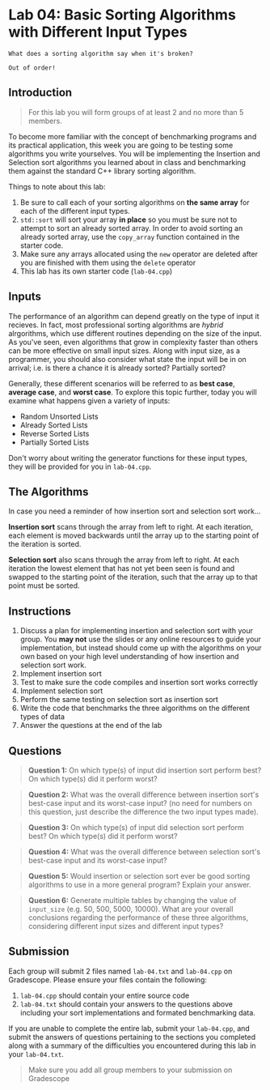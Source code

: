# Lab 04: Basic Sorting Algorithms with Different Input Types
```
What does a sorting algorithm say when it's broken?

Out of order!
```
## Introduction

> For this lab you will form groups of at least 2 and no more than 5 members.

To become more familiar with the concept of benchmarking programs and its practical application, this week you are going to be testing some algorithms you write yourselves. You will be implementing the Insertion and Selection sort algorithms you learned about in class and benchmarking them against the standard C++ library sorting algorithm.

Things to note about this lab:
1. Be sure to call each of your sorting algorithms on **the same array** for each of the different input types.
2. `std::sort` will sort your array **in place** so you must be sure not to attempt to sort an already sorted array. In order to avoid sorting an already sorted array, use the `copy_array` function contained in the starter code.
3. Make sure any arrays allocated using the `new` operator are deleted after you are finished with them using the `delete` operator
4. This lab has its own starter code (`lab-04.cpp`)

## Inputs

The performance of an algorithm can depend greatly on the type of input it recieves. In fact, most professional sorting algorithms are *hybrid* alrgorithms, which use different routines depending on the size of the input. As you've seen, even algorithms that grow in complexity faster than others can be more effective on small input sizes. Along with input size, as a programmer, you should also consider what state the input will be in on arrival; i.e. is there a chance it is already sorted? Partially sorted?

Generally, these different scenarios will be referred to as **best case**, **average case**, and **worst case**. To explore this topic further, today you will examine what happens given a variety of inputs:

+ Random Unsorted Lists
+ Already Sorted Lists
+ Reverse Sorted Lists
+ Partially Sorted Lists

Don't worry about writing the generator functions for these input types, they will be provided for you in `lab-04.cpp`.

## The Algorithms

In case you need a reminder of how insertion sort and selection sort work...

**Insertion sort** scans through the array from left to right. At each iteration, each element is moved backwards until the array up to the starting point of the iteration is sorted.

**Selection sort** also scans through the array from left to right. At each iteration the lowest element that has not yet been seen is found and swapped to the starting point of the iteration, such that the array up to that point must be sorted.

## Instructions

  1. Discuss a plan for implementing insertion and selection sort with your group. You **may not** use the slides or any online resources to guide your implementation, but instead should come up with the algorithms on your own based on your high level understanding of how insertion and selection sort work.
  2. Implement insertion sort
  3. Test to make sure the code compiles and insertion sort works correctly
  4. Implement selection sort
  5. Perform the same testing on selection sort as insertion sort
  6. Write the code that benchmarks the three algorithms on the different types of data
  7. Answer the questions at the end of the lab
  
## Questions

> **Question 1:** On which type(s) of input did insertion sort perform best? On which type(s) did it perform worst?

> **Question 2:** What was the overall difference between insertion sort's best-case input and its worst-case input? (no need for numbers on this question, just describe the difference the two input types made).

> **Question 3:** On which type(s) of input did selection sort perform best? On which type(s) did it perform worst?

> **Question 4:** What was the overall difference between selection sort's best-case input and its worst-case input?

> **Question 5:** Would insertion or selection sort ever be good sorting algorithms to use in a more general program? Explain your answer.

> **Question 6:** Generate multiple tables by changing the value of `input_size` (e.g. 50, 500, 5000, 10000).  What are your overall conclusions regarding the performance of these three algorithms, considering different input sizes and different input types?

## Submission

Each group will submit 2 files named `lab-04.txt` and `lab-04.cpp` on Gradescope. Please ensure your files contain the following:

1. `lab-04.cpp` should contain your entire source code
2. `lab-04.txt` should contain your answers to the questions above including your sort implementations and formated benchmarking data. 

If you are unable to complete the entire lab, submit your `lab-04.cpp`, and submit the answers of questions pertaining to the sections you completed along with a summary of the difficulties you encountered during this lab in your `lab-04.txt`.

> Make sure you add all group members to your submission on Gradescope
